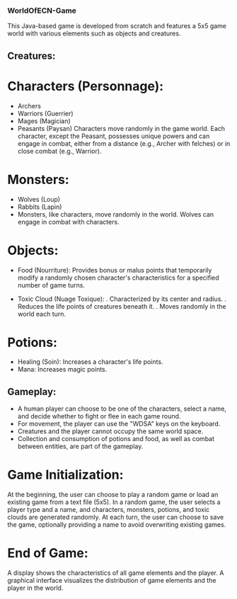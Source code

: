 ### WorldOfECN-Game
This Java-based game is developed from scratch and features a 5x5 game world with various elements such as objects and creatures.

## Creatures:

# Characters (Personnage):
- Archers
- Warriors (Guerrier)
- Mages (Magician)
- Peasants (Paysan)
Characters move randomly in the game world. Each character, except the Peasant, possesses unique powers and can engage in combat, either from a distance (e.g., Archer with felches) or in close combat (e.g., Warrior).

# Monsters:
- Wolves (Loup)
- Rabbits (Lapin)
- Monsters, like characters, move randomly in the world. Wolves can engage in combat with characters.

# Objects:
- Food (Nourriture):
Provides bonus or malus points that temporarily modify a randomly chosen character's characteristics for a specified number of game turns.

- Toxic Cloud (Nuage Toxique):
. Characterized by its center and radius.
. Reduces the life points of creatures beneath it.
. Moves randomly in the world each turn.

# Potions:
- Healing (Soin): Increases a character's life points.
- Mana: Increases magic points.

## Gameplay:
- A human player can choose to be one of the characters, select a name, and decide whether to fight or flee in each game round.
- For movement, the player can use the "WDSA" keys on the keyboard.
- Creatures and the player cannot occupy the same world space.
- Collection and consumption of potions and food, as well as combat between entities, are part of the gameplay.

# Game Initialization:
At the beginning, the user can choose to play a random game or load an existing game from a text file (5x5).
In a random game, the user selects a player type and a name, and characters, monsters, potions, and toxic clouds are generated randomly.
At each turn, the user can choose to save the game, optionally providing a name to avoid overwriting existing games.

# End of Game:
A display shows the characteristics of all game elements and the player.
A graphical interface visualizes the distribution of game elements and the player in the world.
